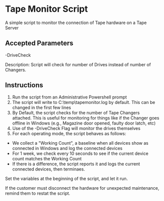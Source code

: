 # Tape Monitor Script

A simple script to monitor the connection of Tape hardware on a Tape Server

## Accepted Parameters

-DriveCheck 

Description: Script will check for number of Drives instead of number of Changers.

## Instructions

1. Run the script from an Administrative Powershell prompt
2. The script will write to C:\temp\tapemonitor.log by default. This can be changed in the first few lines
3. By Default, the script checks for the number of Tape Changers attached. This is useful for monitoring for things like if the Changer goes offline in Windows (e.g., Magazine door opened, faulty door latch, etc)
4. Use of the -DriveCheck Flag will monitor the drives themselves
5. For each operating mode, the script behaves as follows:
- We collect a "Working Count", a baseline when all devices show as connected in Windows and log the connected devices
- For 1 week, we check every 10 seconds to see if the current device count matches the Working Count
- If there is a difference, the script reports it and logs the current connected devices, then terminaes.

Set the variables at the beginning of the script, and let it run. 

If the customer must disconnect the hardware for unexpected maintenance, remind them to restat the script. 